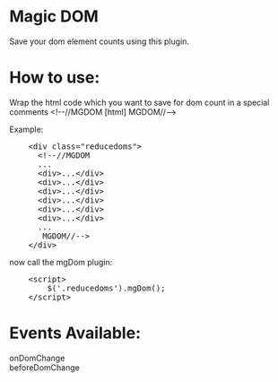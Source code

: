 Magic DOM
=========

Save your dom element counts using this plugin.

How to use:
===========

Wrap the html code which you want to save for dom count in a special comments &lt;!--//MGDOM [html] MGDOM//--&gt;

Example:

<pre>
    &lt;div class="reducedoms"&gt;
      &lt;!--//MGDOM
      ...
      &lt;div&gt;...&lt;/div&gt;
      &lt;div&gt;...&lt;/div&gt;
      &lt;div&gt;...&lt;/div&gt;
      &lt;div&gt;...&lt;/div&gt;
      &lt;div&gt;...&lt;/div&gt;
      &lt;div&gt;...&lt;/div&gt;
      ...
       MGDOM//--&gt;
    &lt;/div&gt;
</pre>

now call the mgDom plugin:

<pre>
    &lt;script&gt;
        $('.reducedoms').mgDom();
    &lt;/script&gt;
</pre>

Events Available:
=================
onDomChange <br />
beforeDomChange
